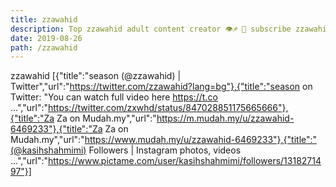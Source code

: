 ```yaml
---
title: zzawahid
description: Top zzawahid adult content creator 👁♐️ 👑 subscribe zzawahid to my porn site below IG zzawahid
date: 2019-08-26
path: /zzawahid
---
```


zzawahid
[{"title":"season (@zzawahid) | Twitter","url":"https://twitter.com/zzawahid?lang=bg"},{"title":"season on Twitter: \"You can watch full video here https://t.co ...","url":"https://twitter.com/zxwhd/status/847028851175665666"},{"title":"Za Za on Mudah.my","url":"https://m.mudah.my/u/zzawahid-6469233"},{"title":"Za Za on Mudah.my","url":"https://www.mudah.my/u/zzawahid-6469233"},{"title":"(@kasihshahmimi) Followers | Instagram photos, videos ...","url":"https://www.pictame.com/user/kasihshahmimi/followers/1318271497"}]

